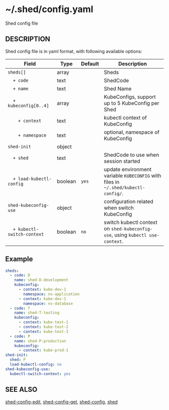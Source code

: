 # ~/.shed/config.yaml

Shed config file

## DESCRIPTION

Shed config file is in yaml format, with following available options:

| Field                        | Type    | Default | Description                                                                       |
| ---------------------------- | ------- | ------- | --------------------------------------------------------------------------------- |
| `sheds[]`                    | array   |         | Sheds                                                                             |
| `  + code`                   | text    |         | ShedCode                                                                          |
| `  + name`                   | text    |         | Shed Name                                                                         |
| `  + kubeconfig[0..4]`       | array   |         | KubeConfigs, support up to 5 KubeConfig per Shed                                  |
| `    + context`              | text    |         | kubectl context of KubeConfig                                                     |
| `    + namespace`            | text    |         | optional, namespace of KubeConfig                                                 |
| `shed-init`                  | object  |         |                                                                                   |
| `  + shed`                   | text    |         | ShedCode to use when session started                                              |
| `  + load-kubectl-config`    | boolean | `yes`   | update environment variable `KUBECONFIG` with files in `~/.shed/kubectl-config/`. |
| `shed-kubeconfig-use`        | object  |         | configuration related when switch KubeConfig                                      |
| `  + kubectl-switch-context` | boolean | `no`    | switch kubectl context on `shed-kubeconfig-use`, using `kubectl use-context`.     |

## Example

```yaml
sheds:
  - code: D
    name: shed-D-development
    kubeconfig:
      - context: kube-dev-1
        namespace: ns-application
      - context: kube-dev-1
        namespace: ns-database
  - code: T
    name: shed-T-testing
    kubeconfig:
      - context: kube-test-1
      - context: kube-test-2
      - context: kube-test-3
  - code: P
    name: shed-P-production
    kubeconfig:
      - context: kube-prod-1
shed-init:
  shed: P
  load-kubectl-config: no
shed-kubeconfig-use:
  kubectl-switch-context: yes
```

## SEE ALSO

[shed-config-edit](shed-config-edit.md), [shed-config-get](shed-config-get.md), [shed-config](shed-config.md), [shed](shed.md)
